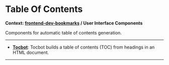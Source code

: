# Table Of Contents

**Context: [frontend-dev-bookmarks](../README.md) / User Interface Components**

Components for automatic table of contents generation.



-----------------------------------------
+ **[Tocbot](http://tscanlin.github.io/tocbot/)**: Tocbot builds a table of contents (TOC) from headings in an HTML document.


------------------

